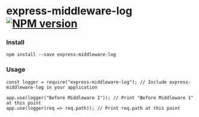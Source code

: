 # express-middleware-log [![NPM version](https://badge.fury.io/js/express-middleware-log.svg)](http://badge.fury.io/js/express-middleware-log)

### Install

    npm install --save express-middleware-log
    

### Usage
    
    const logger = require("express-middleware-log"); // Include express-middleware-log in your application
    
    app.use(logger("Before Middleware 1")); // Print "Before Middleware 1" at this point
    app.use(logger(req => req.path)); // Print req.path at this point
